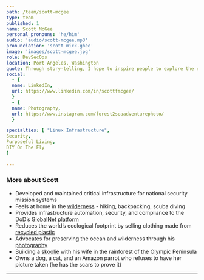 ```yaml
---
path: /team/scott-mcgee
type: team
published: 1
name: Scott McGee
personal_pronouns: 'he/him'
audio: 'audio/scott-mcgee.mp3'
pronunciation: 'scott mick-ghee'
image: 'images/scott-mcgee.jpg'
role: DevSecOps
location: Port Angeles, Washington
quote: Through story-telling, I hope to inspire people to explore the natural world and raise awareness of our shrinking wild places.
social: 
  - {
  name: LinkedIn,
  url: https://www.linkedin.com/in/scottfmcgee/
  }
  - {
  name: Photography,
  url: https://www.instagram.com/forest2seaadventurephoto/
  }

specialties: [ "Linux Infrastructure",
Security,
Purposeful Living,
DIY On The Fly
]
  
---
```


### More about Scott
* Developed and maintained critical infrastructure for national security mission systems
* Feels at home in the [wilderness](https://www.instagram.com/p/Bms8yk2nmGO/) - hiking, backpacking, scuba diving
* Provides infrastructure automation, security, and compliance to the DoD’s [GlobalNet platform](https://globalnetplatform.org/) 
* Reduces the world’s ecological footprint by selling clothing made from [recycled plastic](https://awear.forest2sea.com/shop/)
* Advocates for preserving the ocean and wilderness through his [photography](https://adventurephotography.forest2sea.com/)
* Building a [skoolie](https://www.instagram.com/2hippiesintheforest/) with his wife in the rainforest of the Olympic Peninsula
* Owns a dog, a cat, and an Amazon parrot who refuses to have her picture taken (he has the scars to prove it)

-----------------------------------
